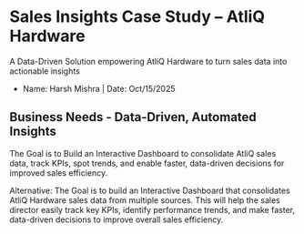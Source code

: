# Sales Insights Case Study – AtliQ Hardware 
A Data-Driven Solution empowering AtliQ Hardware to turn sales data into actionable insights  

- Name: Harsh Mishra | Date: Oct/15/2025


## Business Needs - Data-Driven, Automated Insights 
The Goal is to Build an Interactive Dashboard to consolidate AtliQ sales data, track KPIs, spot trends, and
enable faster, data-driven decisions for improved sales efficiency.

Alternative: The Goal is to build an Interactive Dashboard that consolidates AtliQ Hardware sales data from multiple sources. This will help the sales director
easily track key KPIs, identify performance trends, and make faster, data-driven decisions to improve overall sales efficiency.












